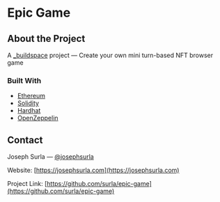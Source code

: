 # Epic Game

## About the Project

A [\_buildspace](https://buildspace.so/) project — Create your own mini turn-based NFT browser game

### Built With

- [Ethereum](https://ethereum.org/)
- [Solidity](https://soliditylang.org/)
- [Hardhat](https://hardhat.org/)
- [OpenZeppelin](https://github.com/OpenZeppelin/openzeppelin-contracts)

## Contact

Joseph Surla — [@josephsurla](https://twitter.com/josephsurla)

Website: [https://josephsurla.com](https://josephsurla.com)

Project Link: [https://github.com/surla/epic-game](https://github.com/surla/epic-game)
